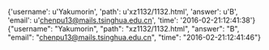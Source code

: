 {'username': u'Yakumorin', 'path': u'xz1132/1132.html', 'answer': u'B', 'email': u'chenpu13@mails.tsinghua.edu.cn', 'time': '2016-02-21:12:41:38'}
{"username": "Yakumorin", "path": "xz1132/1132.html", "answer": "B", "email": "chenpu13@mails.tsinghua.edu.cn", "time": "2016-02-21:12:41:46"}